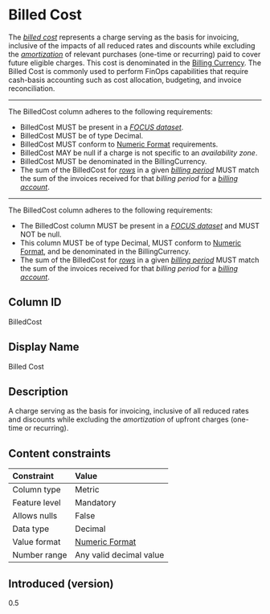 # Billed Cost

The [*billed cost*](#glossary:billed-cost) represents a charge serving as the basis for invoicing, inclusive of the impacts of all reduced rates and discounts while excluding the [*amortization*](#glossary:amortization) of relevant purchases (one-time or recurring) paid to cover future eligible charges. This cost is denominated in the [Billing Currency](#billingcurrency). The Billed Cost is commonly used to perform FinOps capabilities that require cash-basis accounting such as cost allocation, budgeting, and invoice reconciliation.

---

The BilledCost column adheres to the following requirements:

* BilledCost MUST be present in a [*FOCUS dataset*](#glossary:FOCUS-dataset).
* BilledCost MUST be of type Decimal.
* BilledCost MUST conform to [Numeric Format](#numericformat) requirements.
* BilledCost MAY be null if a charge is not specific to an *availability zone*.
* BilledCost MUST be denominated in the BillingCurrency.
* The sum of the BilledCost for [*rows*](#glossary:row) in a given [*billing period*](#glossary:billing-period) MUST match the sum of the invoices received for that *billing period* for a [*billing account*](#glossary:billing-account).

---

The BilledCost column adheres to the following requirements:

* The BilledCost column MUST be present in a [*FOCUS dataset*](#glossary:FOCUS-dataset) and MUST NOT be null.
* This column MUST be of type Decimal, MUST conform to [Numeric Format](#numericformat), and be denominated in the BillingCurrency.
* The sum of the BilledCost for [*rows*](#glossary:row) in a given [*billing period*](#glossary:billing-period) MUST match the sum of the invoices received for that *billing period* for a [*billing account*](#glossary:billing-account).

## Column ID

BilledCost

## Display Name

Billed Cost

## Description

A charge serving as the basis for invoicing, inclusive of all reduced rates and discounts while excluding the *amortization* of upfront charges (one-time or recurring).

## Content constraints

|    Constraint   |      Value              |
|:----------------|:------------------------|
| Column type     | Metric                  |
| Feature level   | Mandatory               |
| Allows nulls    | False                   |
| Data type       | Decimal                 |
| Value format    | [Numeric Format](#numericformat) |
| Number range    | Any valid decimal value |

## Introduced (version)

0.5

